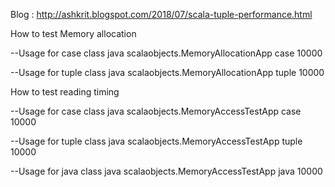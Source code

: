 
Blog : http://ashkrit.blogspot.com/2018/07/scala-tuple-performance.html

How to test Memory allocation

--Usage for case class
java scalaobjects.MemoryAllocationApp case 10000


--Usage for tuple class
java scalaobjects.MemoryAllocationApp tuple 10000


How to test reading timing

--Usage for case class
java scalaobjects.MemoryAccessTestApp case 10000


--Usage for tuple class
java scalaobjects.MemoryAccessTestApp tuple 10000


--Usage for java class
java scalaobjects.MemoryAccessTestApp java 10000